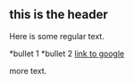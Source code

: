 ## this is the header
Here is some regular text.

*bullet 1
*bullet 2
[link to google](hhtp://www.google.com)

more text.